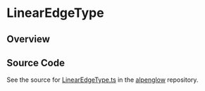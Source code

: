 # LinearEdgeType

## Overview





## Source Code

See the source for [LinearEdgeType.ts](https://github.com/phetsims/alpenglow/blob/main/js/webgpu/wgsl/cag/LinearEdgeType.ts) in the [alpenglow](https://github.com/phetsims/alpenglow) repository.
